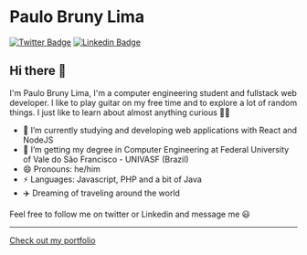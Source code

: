 # Paulo Bruny Lima 
[![Twitter Badge](https://img.shields.io/badge/-@PauloBruny-1ca0f1?style=flat-square&labelColor=1ca0f1&logo=twitter&logoColor=white&link=https://twitter.com/PauloBruny)](https://twitter.com/PauloBruny) [![Linkedin Badge](https://img.shields.io/badge/-PauloBruny-blue?style=flat-square&logo=Linkedin&logoColor=white&link=https://www.linkedin.com/in/paulobruny/)](https://www.linkedin.com/in/paulobruny/)

## Hi there 👋 
I'm Paulo Bruny Lima, I'm a computer engineering student and fullstack web developer. I like to play guitar on my free time and to explore a lot of random things. I just like to learn about almost anything curious 🤷‍♂️

- 🔭 I’m currently studying and developing web applications with React and NodeJS
- 🌱 I’m getting my degree in Computer Engineering at Federal University of Vale do São Francisco - UNIVASF (Brazil)
- 😄 Pronouns: he/him
- ⚡ Languages: Javascript, PHP and a bit of Java
- ✈️ Dreaming of traveling around the world

Feel free to follow me on twitter or Linkedin and message me 😃


---
[Check out my portfolio](https://paulobruny.me/#/)
